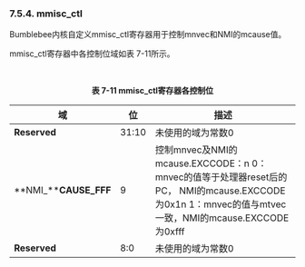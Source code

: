 ### **7.5.4. mmisc_ctl**

Bumblebee内核自定义mmisc_ctl寄存器用于控制mnvec和NMI的mcause值。

mmisc_ctl寄存器中各控制位域如表 7-11所示。



​                                                 **<center>表 7-11 mmisc_ctl寄存器各控制位</center>**

| **域**                | **位** | **描述**                                                     |
| --------------------- | ------ | ------------------------------------------------------------ |
| **Reserved**          | 31:10  | 未使用的域为常数0                                            |
| **NMI_****CAUSE_FFF** | 9      | 控制mnvec及NMI的mcause.EXCCODE：n 0：mnvec的值等于处理器reset后的PC， NMI的mcause.EXCCODE为0x1n 1：mnvec的值与mtvec一致，NMI的mcause.EXCCODE为0xfff |
| **Reserved**          | 8:0    | 未使用的域为常数0                                            |

